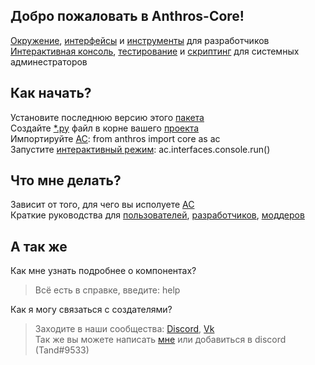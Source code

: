 ## Добро пожаловать в Anthros-Core!
[Окружение](test.md#key), [интерфейсы]() и [инструменты]() для разработчиков</br> 
[Интерактивная консоль](), [тестирование]() и [скриптинг]() для системных админестраторов

## Как начать?
Установите последнюю версию этого [пакета]()</br>
Создайте [*.py]() файл в корне вашего [проекта]()</br>
Импортируйте [AC](): from anthros import core as ac</br>
Запустите [интерактивный режим](): ac.interfaces.console.run()

## Что мне делать?
Зависит от того, для чего вы исполуете [AC]()</br>
Краткие руководства для [пользователей](), [разработчиков](), [моддеров]()

## А так же
Как мне узнать подробнее о компонентах?
> Всё есть в справке, введите: help

Как я могу связаться с создателями?
> Заходите в наши сообщества: [Discord](https://discord.gg/3zR4Ffa6mX), [Vk](https://vk.com/anthros)</br>
Так же вы можете написать [мне](https://vk.com/thunder_light) или добавиться в discord (Tand#9533)